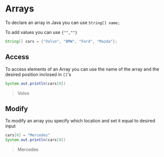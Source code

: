 # Arrays

To declare an array in Java you can use ``String[] name;``

To add values you can use ``{"",""}``

```java
String[] cars = {"Volvo", "BMW", "Ford", "Mazda"};
```

## Access

To access elements of an Array you can use the name of the array and the desired position inclosed in ``[]``'s

```java
System.out.println(cars[0])
```

> Volvo

## Modify

To modify an array you specify which location and set it equal to desired input

```java
cars[0] = "Mercedes"
System.out.println(cars[0])
```

> Mercedes
